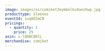 ```yaml
---
image: images/aircomiket3eymbolku4aeshwp.jpg
producttype: Sleeves
eventId: iuq6O2mCN
pricings:
  - quantity: 1
    price: 25
asin: s-lQbBC8DlL
merchandise: comiket
---
```

